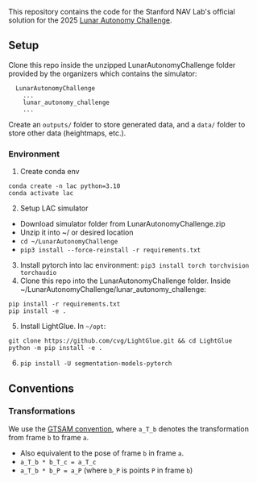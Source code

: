 This repository contains the code for the Stanford NAV Lab's official solution for the 2025 [Lunar Autonomy Challenge](https://lunar-autonomy-challenge.jhuapl.edu/).

## Setup

Clone this repo inside the unzipped LunarAutonomyChallenge folder provided by the organizers which contains the simulator:

```
  LunarAutonomyChallenge
    ...
    lunar_autonomy_challenge
    ...
```

Create an `outputs/` folder to store generated data, and a `data/` folder to store other data (heightmaps, etc.).

### Environment

1. Create conda env
```
conda create -n lac python=3.10
conda activate lac
```
2. Setup LAC simulator
- Download simulator folder from LunarAutonomyChallenge.zip 
- Unzip it into ~/ or desired location
- `cd ~/LunarAutonomyChallenge`
- `pip3 install --force-reinstall -r requirements.txt`
  
3. Install pytorch into lac environment: `pip3 install torch torchvision torchaudio`
4. Clone this repo into the LunarAutonomyChallenge folder. Inside ~/LunarAutonomyChallenge/lunar_autonomy_challenge:
```
pip install -r requirements.txt
pip install -e .
```
5. Install LightGlue. In `~/opt`:
```
git clone https://github.com/cvg/LightGlue.git && cd LightGlue
python -m pip install -e .
```
6. `pip install -U segmentation-models-pytorch`



## Conventions

### Transformations

We use the [GTSAM convention](https://gtsam.org/gtsam.org/2020/06/28/gtsam-conventions.html), where `a_T_b` denotes the transformation from frame `b` to frame `a`.

- Also equivalent to the pose of frame `b` in frame `a`.
- `a_T_b * b_T_c = a_T_c`
- `a_T_b * b_P = a_P` (where `b_P` is points `P` in frame `b`)

